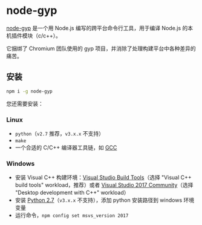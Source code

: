 # node-gyp

[node-gyp](https://github.com/nodejs/node-gyp) 是一个用 Node.js 编写的跨平台命令行工具，用于编译 Node.js 的本机插件模块（c/c++）。

它捆绑了 Chromium 团队使用的 gyp 项目，并消除了处理构建平台中各种差异的痛苦。

## 安装

```sh
npm i -g node-gyp
```

您还需要安装：

### Linux

   * `python`（`v2.7` 推荐，`v3.x.x` 不支持）
   * `make`
   * 一个合适的 C/C++ 编译器工具链，如 [GCC](https://gcc.gnu.org)

### Windows

  * 安装 Visual C++ 构建环境：[Visual Studio Build Tools](https://visualstudio.microsoft.com/thank-you-downloading-visual-studio/?sku=BuildTools)（选择 "Visual C++ build tools" workload，推荐）或者 [Visual Studio 2017 Community](https://visualstudio.microsoft.com/pl/thank-you-downloading-visual-studio/?sku=Community)（选择 "Desktop development with C++" workload）
   * 安装 [Python 2.7](https://www.python.org/downloads/)（`v3.x.x` 不支持），添加 python 安装路径到 windows 环境变量
   * 运行命令，`npm config set msvs_version 2017`
